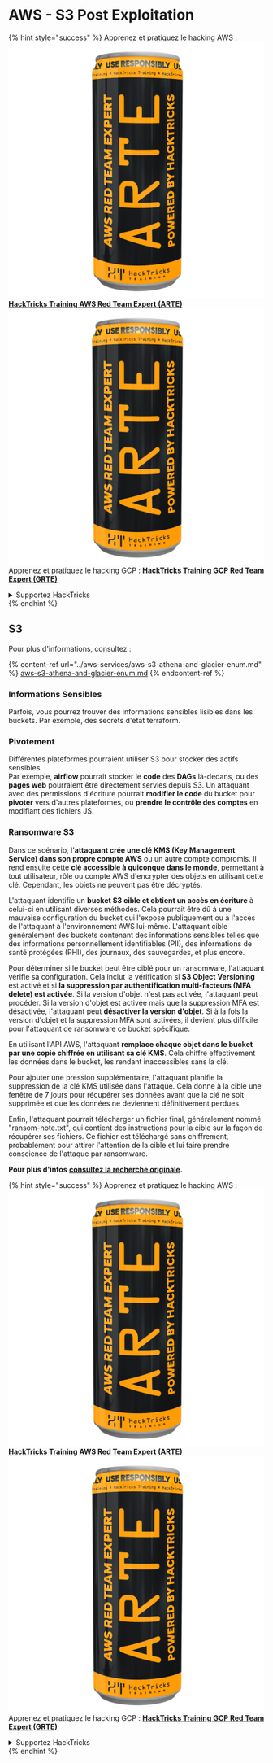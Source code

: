 # AWS - S3 Post Exploitation

{% hint style="success" %}
Apprenez et pratiquez le hacking AWS :<img src="../../../.gitbook/assets/image (1) (1) (1).png" alt="" data-size="line">[**HackTricks Training AWS Red Team Expert (ARTE)**](https://training.hacktricks.xyz/courses/arte)<img src="../../../.gitbook/assets/image (1) (1) (1).png" alt="" data-size="line">\
Apprenez et pratiquez le hacking GCP : <img src="../../../.gitbook/assets/image (2).png" alt="" data-size="line">[**HackTricks Training GCP Red Team Expert (GRTE)**<img src="../../../.gitbook/assets/image (2).png" alt="" data-size="line">](https://training.hacktricks.xyz/courses/grte)

<details>

<summary>Supportez HackTricks</summary>

* Consultez les [**plans d'abonnement**](https://github.com/sponsors/carlospolop) !
* **Rejoignez le** 💬 [**groupe Discord**](https://discord.gg/hRep4RUj7f) ou le [**groupe telegram**](https://t.me/peass) ou **suivez-nous sur** **Twitter** 🐦 [**@hacktricks\_live**](https://twitter.com/hacktricks_live)**.**
* **Partagez des astuces de hacking en soumettant des PRs aux** [**HackTricks**](https://github.com/carlospolop/hacktricks) et [**HackTricks Cloud**](https://github.com/carlospolop/hacktricks-cloud) dépôts GitHub.

</details>
{% endhint %}

## S3

Pour plus d'informations, consultez :

{% content-ref url="../aws-services/aws-s3-athena-and-glacier-enum.md" %}
[aws-s3-athena-and-glacier-enum.md](../aws-services/aws-s3-athena-and-glacier-enum.md)
{% endcontent-ref %}

### Informations Sensibles

Parfois, vous pourrez trouver des informations sensibles lisibles dans les buckets. Par exemple, des secrets d'état terraform.

### Pivotement

Différentes plateformes pourraient utiliser S3 pour stocker des actifs sensibles.\
Par exemple, **airflow** pourrait stocker le **code** des **DAGs** là-dedans, ou des **pages web** pourraient être directement servies depuis S3. Un attaquant avec des permissions d'écriture pourrait **modifier le code** du bucket pour **pivoter** vers d'autres plateformes, ou **prendre le contrôle des comptes** en modifiant des fichiers JS.

### Ransomware S3

Dans ce scénario, l'**attaquant crée une clé KMS (Key Management Service) dans son propre compte AWS** ou un autre compte compromis. Il rend ensuite cette **clé accessible à quiconque dans le monde**, permettant à tout utilisateur, rôle ou compte AWS d'encrypter des objets en utilisant cette clé. Cependant, les objets ne peuvent pas être décryptés.

L'attaquant identifie un **bucket S3 cible et obtient un accès en écriture** à celui-ci en utilisant diverses méthodes. Cela pourrait être dû à une mauvaise configuration du bucket qui l'expose publiquement ou à l'accès de l'attaquant à l'environnement AWS lui-même. L'attaquant cible généralement des buckets contenant des informations sensibles telles que des informations personnellement identifiables (PII), des informations de santé protégées (PHI), des journaux, des sauvegardes, et plus encore.

Pour déterminer si le bucket peut être ciblé pour un ransomware, l'attaquant vérifie sa configuration. Cela inclut la vérification si **S3 Object Versioning** est activé et si **la suppression par authentification multi-facteurs (MFA delete) est activée**. Si la version d'objet n'est pas activée, l'attaquant peut procéder. Si la version d'objet est activée mais que la suppression MFA est désactivée, l'attaquant peut **désactiver la version d'objet**. Si à la fois la version d'objet et la suppression MFA sont activées, il devient plus difficile pour l'attaquant de ransomware ce bucket spécifique.

En utilisant l'API AWS, l'attaquant **remplace chaque objet dans le bucket par une copie chiffrée en utilisant sa clé KMS**. Cela chiffre effectivement les données dans le bucket, les rendant inaccessibles sans la clé.

Pour ajouter une pression supplémentaire, l'attaquant planifie la suppression de la clé KMS utilisée dans l'attaque. Cela donne à la cible une fenêtre de 7 jours pour récupérer ses données avant que la clé ne soit supprimée et que les données ne deviennent définitivement perdues.

Enfin, l'attaquant pourrait télécharger un fichier final, généralement nommé "ransom-note.txt", qui contient des instructions pour la cible sur la façon de récupérer ses fichiers. Ce fichier est téléchargé sans chiffrement, probablement pour attirer l'attention de la cible et lui faire prendre conscience de l'attaque par ransomware.

**Pour plus d'infos** [**consultez la recherche originale**](https://rhinosecuritylabs.com/aws/s3-ransomware-part-1-attack-vector/)**.**

{% hint style="success" %}
Apprenez et pratiquez le hacking AWS :<img src="../../../.gitbook/assets/image (1) (1) (1).png" alt="" data-size="line">[**HackTricks Training AWS Red Team Expert (ARTE)**](https://training.hacktricks.xyz/courses/arte)<img src="../../../.gitbook/assets/image (1) (1) (1).png" alt="" data-size="line">\
Apprenez et pratiquez le hacking GCP : <img src="../../../.gitbook/assets/image (2).png" alt="" data-size="line">[**HackTricks Training GCP Red Team Expert (GRTE)**<img src="../../../.gitbook/assets/image (2).png" alt="" data-size="line">](https://training.hacktricks.xyz/courses/grte)

<details>

<summary>Supportez HackTricks</summary>

* Consultez les [**plans d'abonnement**](https://github.com/sponsors/carlospolop) !
* **Rejoignez le** 💬 [**groupe Discord**](https://discord.gg/hRep4RUj7f) ou le [**groupe telegram**](https://t.me/peass) ou **suivez-nous sur** **Twitter** 🐦 [**@hacktricks\_live**](https://twitter.com/hacktricks_live)**.**
* **Partagez des astuces de hacking en soumettant des PRs aux** [**HackTricks**](https://github.com/carlospolop/hacktricks) et [**HackTricks Cloud**](https://github.com/carlospolop/hacktricks-cloud) dépôts GitHub.

</details>
{% endhint %}
